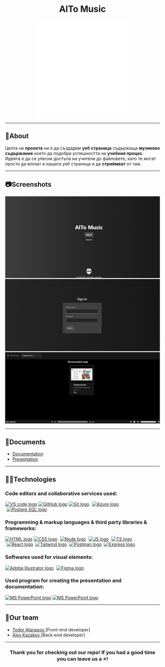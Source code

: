 <h1 align="center">AlTo Music</h1>
<p align = "center">
<img src = "./src/assets/logo-white.png" alt = "logo" align = "center" width = 300px">
</p>
<hr>
<h2>📰About</h2>
<p>
Целта на <b>проекта</b> ни е да създадем <b>уеб страница</b> съдържаща <b>музиково съдържание</b> което да подобри успешността на <b>учебния процес</b>. Идеята е да се улесни достъпа на учители до файловете, като те могат просто да влязат в нашата уеб страница и да <b>стриймват</b> от там.
</p>

<hr>
<h2>📷Screenshots</h2>
<p align = "center">
<img src = "./src/assets/screen-shot-landingpage.png" alt = "Screen shot 1"></img>
<img src = "./src/assets/sign-In.png" alt = "Screen shot 2"></img>
<img src = "./src/assets/main-page.png" alt = "Screen shot 1"></img>
</p>
<hr>
<h2>📃Documents</h2>
<p align= "left">
<ul>
<li><a href = "https://codingburgas-my.sharepoint.com/:w:/r/personal/tyatanasov21_codingburgas_bg/Documents/%D0%B4%D0%BE%D0%BA%D1%83%D0%BC%D0%B5%D0%BD%D1%82%D0%B0%D1%86%D0%B8%D1%8F%E2%80%93%D0%9D%D0%9E%D0%98%D0%A2.docx?d=w406be594a43349508ae80868a8f9c7d3&csf=1&web=1&e=QIgaTb">Documentation</a></li>
<li>
<a href = "https://codingburgas-my.sharepoint.com/:p:/r/personal/tyatanasov21_codingburgas_bg/Documents/%D0%BF%D1%80%D0%B5%D0%B7%D0%B5%D0%BD%D1%82%D0%B0%D1%86%D0%B8%D1%8F-%D0%9D%D0%9E%D0%98%D0%A2.pptx?d=we5237ca702ab4132b7c730e99878b117&csf=1&web=1&e=Z1V9f2">Presentation<a></li>
</ul>
</p>

<hr>
<h2>🧑‍💻Technologies</h2>
<h3> Code editors and collaborative services used:</h3>
<p align = "left">
    <a href="https://code.visualstudio.com/"><img src="https://upload.wikimedia.org/wikipedia/commons/thumb/9/9a/Visual_Studio_Code_1.35_icon.svg/2048px-Visual_Studio_Code_1.35_icon.svg.png" alt="VS code logo" width=48px /></a>
    <a href="https://github.com/"><img src="https://joshuapenalba.files.wordpress.com/2014/12/github-icon.png" alt="GitHub logo" width = "55"/></a>
    <a href = "https://git-scm.com/"><img src = "https://git-scm.com/images/logos/downloads/Git-Icon-1788C.png" alt = "Git logo" width = 48px></a>
    <a href="https://azure.microsoft.com/en-us"><img src="https://upload.wikimedia.org/wikipedia/commons/thumb/f/fa/Microsoft_Azure.svg/1200px-Microsoft_Azure.svg.png" alt="Azure logo" width="50px" style = "margin-left: 5px"/></a>
    <a href="https://www.postgresql.org/"><img src="https://upload.wikimedia.org/wikipedia/commons/thumb/2/29/Postgresql_elephant.svg/640px-Postgresql_elephant.svg.png" alt="Postgre SQL logo" width="50px" style = "margin-left: 5px"/></a>
    </p>
<h3>Programming & markup languages & third party libraries & frameworks:</h3>
<p align = "left">
    <a href="https://html.com/"><img src="https://upload.wikimedia.org/wikipedia/commons/thumb/6/61/HTML5_logo_and_wordmark.svg/1024px-HTML5_logo_and_wordmark.svg.png" alt="HTML logo" width="58px"/></a>
    <a href="https://en.wikipedia.org/wiki/CSS"><img src="https://upload.wikimedia.org/wikipedia/commons/d/d5/CSS3_logo_and_wordmark.svg" alt="CSS logo" width="41px"/></a>
    <a href="https://nodejs.org/en"><img src="https://miro.medium.com/v2/resize:fit:800/1*v2vdfKqD4MtmTSgNP0o5cg.png" alt="Node logo" width="50px" style = "margin-left: 5px"/></a>
    <a href="https://www.javascript.com/"><img src="https://upload.wikimedia.org/wikipedia/commons/thumb/6/6a/JavaScript-logo.png/800px-JavaScript-logo.png" alt="JS logo" width="50px" style = "margin-left: 5px"/></a>
    <a href="https://www.typescriptlang.org/"><img src="https://upload.wikimedia.org/wikipedia/commons/thumb/4/4c/Typescript_logo_2020.svg/1024px-Typescript_logo_2020.svg.png" alt="TS logo" width="50px" style = "margin-left: 5px"/></a>
    <a href="https://react.dev/"><img src="https://upload.wikimedia.org/wikipedia/commons/thumb/3/30/React_Logo_SVG.svg/1200px-React_Logo_SVG.svg.png" alt="React logo" width="50px" style = "margin-left: 5px"/></a>
    <a href="https://tailwindcss.com/"><img src="https://adware-technologies.s3.amazonaws.com/uploads/technology/thumbnail/31/tailwind.png" alt="Tailwind logo" width="50px" style = "margin-left: 3px"/></a>
    <a href="https://www.postman.com/"><img src="https://static-00.iconduck.com/assets.00/postman-icon-497x512-beb7sy75.png" alt="Postman logo" width="50px" style = "margin-left: 3px"/></a>
    <a href="https://expressjs.com/"><img src="https://ajeetchaulagain.com/static/7cb4af597964b0911fe71cb2f8148d64/87351/express-js.png" alt="Express logo" width="50px" style = "margin-left: 3px"/></a>

</p>
<h3>Softwares used for visual elements:</h3>
    <a href = "https://www.adobe.com/products/illustrator.html"><img src = "https://upload.wikimedia.org/wikipedia/commons/thumb/f/fb/Adobe_Illustrator_CC_icon.svg/1200px-Adobe_Illustrator_CC_icon.svg.png" alt = "Adobe Illustrator logo" width = 50px /></a>
    <a href = "https://www.figma.com/"><img src = "https://upload.wikimedia.org/wikipedia/commons/thumb/3/33/Figma-logo.svg/1667px-Figma-logo.svg.png" alt = "Figma logo" width = 32px style = "margin-left: 5px"/></a>
<h3>Used program for creating the presentation and documentation:</h3>
<p align="left">
   <a href="https://www.microsoft.com/en-ww/microsoft-365/powerpoint"><img src="https://img.icons8.com/color/344/ms-powerpoint.png" alt="MS PowerPoint logo" width=48px /></a>
   <a href="https://www.microsoft.com/en-ww/microsoft-365/word"><img src="https://upload.wikimedia.org/wikipedia/commons/thumb/8/8d/Microsoft_Word_2013-2019_logo.svg/800px-Microsoft_Word_2013-2019_logo.svg.png" alt="MS PowerPoint logo" width = 45px/></a>

</p>
<hr>
<h2 align = "left">🧒Our team</h2>
<ul>
<li><a href = "https://github.com/TYAtanasov21"> Todor Atanasov </a>[Front-end developer] <br></li>
<li><a href = "https://github.com/AZKazakov21"> Alex Kazakov </a> [Back-end developer]<br></li>
</ul>
<hr>
<h3 align = "center">Thank you for checking out our repo! If you had a good time you can leave us a ⭐!</h3>